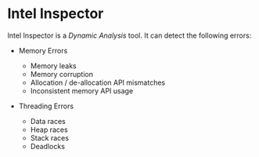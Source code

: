 # Intel Inspector #

Intel Inspector is a *Dynamic Analysis* tool. It can detect the following errors:

  - Memory Errors
    - Memory leaks
    - Memory corruption
    - Allocation / de-allocation API mismatches
    - Inconsistent memory API usage

  - Threading Errors
    - Data races
    - Heap races
    - Stack races
    - Deadlocks
   
   
